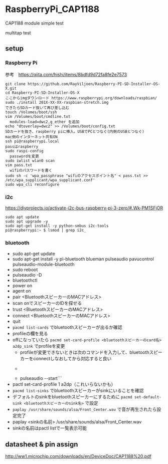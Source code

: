 # RaspberryPi_CAP1188
CAP1188 module simple test

multitap test

## setup

### Raspberry Pi
参考　https://qiita.com/hishi/items/8bdfd9d72fa8fe2e7573
```
git clone https://github.com/RayViljoen/Raspberry-PI-SD-Installer-OS-X.git
cd Raspberry-PI-SD-Installer-OS-X
ここからimgダウンロード https://www.raspberrypi.org/downloads/raspbian/
sudo ./install 201X-XX-XX-raspbian-stretch.img
できたらSDカード抜いて再び差し込む
touch /Volumes/boot/ssh
vim /Volumes/boot/cmdline.txt
  modules-load=dwc2,g_ether を追加
echo "dtoverlay=dwc2" >> /Volumes/boot/config.txt
SDカードを抜き、raspberry piに挿入。USBでPCとつなぐ(内側のUSBとつなぐ)
mac側のインターネット共有ON
ssh pi@raspberrypi.local
passはraspberry
sudo raspi-config
  passwordを変更
sudo iwlist wlan0 scan
vim pass.txt
  wifiのパスワードを書く
sudo sh -c 'wpa_passphrase "wifiのアクセスポイント名" < pass.txt >> /etc/wpa_supplicant/wpa_supplicant.conf'
sudo wpa_cli reconfigure
```

### i2c
https://diyprojects.io/activate-i2c-bus-raspberry-pi-3-zero/#.Wk-PM1SFjOR
```
sudo apt update 
sudo apt upgrade -y
sudo apt-get install -y python-smbus i2c-tools
pi@raspberrypi:~ $ lsmod | grep i2c_
```

### bluetooth
- sudo apt-get update
- sudo apt-get install -y pi-bluetooth blueman pulseaudio pavucontrol pulseaudio-module-bluetooth
- sudo reboot
- pulseaudio -D
- bluetoothctl
- power on
- agent on
- pair <BluetoothスピーカーのMACアドレス>
- scan onでスピーカーのIDを探せる
- trust <BluetoothスピーカーのMACアドレス>
- connect <BluetoothスピーカーのMACアドレス>
- quit
- `pacmd list-cards` でbluetoothスピーカーが出るか確認
- profileの欄を見る
- offになっていたら `pacmd set-card-profile <bluetoothスピーカーのcard名> a2dp_sink` でprofileを変更
  - profileが変更できないときは次のコマンドを入力して、bluetoothスピーカーをconnectしなおしてから対応すると良い
  - ```sudo killall bluealsa
  - pulseaudio --start```
- pactl set-card-profile 1 a2dp（これいらないかも）
- `pacmd list-sinks` でbluetoothスピーカーがsinkにいることを確認
- デフォルトのsinkをbluetoothスピーカーにするために `pacmd set-default-sink <bluetoothスピーカーのsink名>` で設定
- `paplay /usr/share/sounds/alsa/Front_Center.wav` で音が再生されたら設定完了
- paplay <sinkの名前> /usr/share/sounds/alsa/Front_Center.wav
- sinkの名前はpactl listで一覧表示可能

## datasheet & pin assign
http://ww1.microchip.com/downloads/en/DeviceDoc/CAP1188%20.pdf
